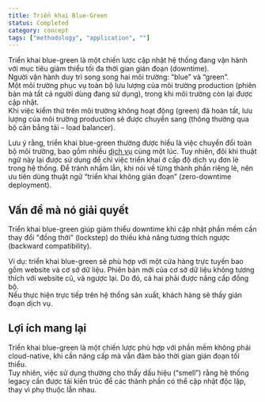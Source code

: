 ```yaml
---
title: Triển khai Blue-Green
status: Completed
category: concept
tags: ["methodology", "application", ""]
---
```


Triển khai blue-green là một chiến lược cập nhật hệ thống đang vận hành với mục tiêu giảm thiểu tối đa thời gian gián đoạn (downtime).  
Người vận hành duy trì song song hai môi trường: “blue” và “green”.  
Một môi trường phục vụ toàn bộ lưu lượng của môi trường production (phiên bản mà tất cả người dùng đang sử dụng), trong khi môi trường còn lại được cập nhật.  
Khi việc kiểm thử trên môi trường không hoạt động (green) đã hoàn tất, lưu lượng của môi trường production sẽ được chuyển sang (thông thường qua bộ cân bằng tải – load balancer).  

Lưu ý rằng, triển khai blue-green thường được hiểu là việc chuyển đổi toàn bộ môi trường, bao gồm nhiều [dịch vụ](/service/) cùng một lúc. Tuy nhiên, đôi khi thuật ngữ này lại được sử dụng để chỉ việc triển khai ở cấp độ dịch vụ đơn lẻ trong hệ thống. Để tránh nhầm lẫn, khi nói về từng thành phần riêng lẻ, nên ưu tiên dùng thuật ngữ “triển khai không gián đoạn” (zero-downtime deployment).

## Vấn đề mà nó giải quyết

Triển khai blue-green giúp giảm thiểu downtime khi cập nhật phần mềm cần thay đổi "đồng thời" (lockstep) do thiếu khả năng tương thích ngược (backward compatibility).

Ví dụ:
triển khai blue-green sẽ phù hợp với một cửa hàng trực tuyến bao gồm website và cơ sở dữ liệu. Phiên bản mới của cơ sở dữ liệu không tương thích với website cũ, và ngược lại. Do đó, cả hai phải được nâng cấp đồng bộ.  
Nếu thực hiện trực tiếp trên hệ thống sản xuất, khách hàng sẽ thấy gián đoạn dịch vụ.

## Lợi ích mang lại

Triển khai blue-green là một chiến lược phù hợp với phần mềm không phải cloud-native, khi cần nâng cấp mà vẫn đảm bảo thời gian gián đoạn tối thiểu.  
Tuy nhiên, việc sử dụng thường cho thấy dấu hiệu (“smell”) rằng hệ thống legacy cần được tái kiến trúc để các thành phần có thể cập nhật độc lập, thay vì phụ thuộc lẫn nhau.
